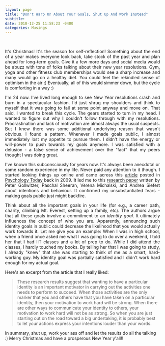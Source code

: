 ```yaml
---
layout: page
title: "Don't Harp On About Your Goals, Shut Up And Work Instead"
subtitle: 
date: 2018-12-25 11:58:23 -0400
categories: Musings
---
```


<div class="row uniform">
<div class="4u 12u$(medium)">
</div>
	<div class="4u 12u$(medium)">
        <span class="image main"><img src="{{site.baseurl}}/assets/images/keep-calm-shut-up-and-work-harder.png" alt="" /></span>
</div>
<div class="4u 12u$(medium)">
</div>
</div>

<br> 

<p align="justify"> It's Christmas! It's the season for self-reflection! Something about the end of a year makes everyone look back, take stock of the past year and plan ahead for long-term goals. Give it a few more days and social media would be abuzz with tons of folks talking about their new year resolutions. Gym, yoga and other fitness club memberships would see a sharp increase and many would go on a healthy diet. You could feel the rekindled sense of optimism in the air :) Eventually, all of this would simmer down, but the cycle is comforting in a way :) </p>

<p align="justify"> I'm 24 now. I've lived long enough to see New Year resolutions crash and burn in a spectacular fashion. I'd just shrug my shoulders and think to myself that it was going to fail at some point anyway and move on. That said, I wanted to break this cycle. The gears started to turn in my head. I wanted to figure out why I couldn't follow through with my resolutions. Procrastination and lack of motivation are almost always the usual suspects. But I knew there was some additional underlying reason that wasn't obvious. I found a pattern. Whenever I made goals public, I almost immediately lost my appetite to pursue them. I didn't have the energy or will-power to push towards my goals anymore. I was satisfied with a delusion - a false sense of achievement over the "fact" that my peers thought I was doing great. </p>

<p align="justify"> I've known this subconsciously for years now. It's always been anecdotal or some random experience in my life. Never paid any attention to it though. I started looking things up online and came across this <a href="https://www.psychologytoday.com/us/blog/ulterior-motives/200905/if-you-want-succeed-don-t-tell-anyone">article</a> posted in <a href="https://www.psychologytoday.com/ca">Psychology Today</a> back in 2009. It led me to this <a href="https://www.psych.nyu.edu/gollwitzer/09_Gollwitzer_Sheeran_Seifert_Michalski_When_Intentions_.pdf">research paper</a> written by Peter Gollwitzer, Paschal Sheeran, Verena Michalski, and Andrea Siefert about intentions and behaviour. It confirmed my unsubstantiated fears - making goals public just might backfire. </p>

<p align="justify"> Think about all the important goals in your life (for e.g., a career path, charity, climbing Mt. Everest, setting up a family, etc). The authors argue that all these goals involve a commitment to an <i>identity goal</i>. It ultimately influences the concept of who you are. Apparently, announcing such identity goals in public could decrease the likelihood that you would actually work towards it. Let me give you an example: When I was in high school, when a friend once asked me what I was going to do over a weekend, I told her that I had IIT classes and a lot of prep to do. While I did attend the classes, I hardly touched my books. By telling her that I was going to study, I already "knew" that she was starting to think of me as a smart, hard-working guy. My identity goal was partially satisfied and I didn't work hard enough for my actual goal. </p>

<p align="justify"> Here's an excerpt from the article that I really liked: </p>
<blockquote>    
    These research results suggest that wanting to have a particular identity is an important motivator in carrying out the activities one needs to perform to succeed. When those activities are the only marker that you and others have that you have taken on a particular identity, then your motivation to work hard will be strong. When there are other ways to communicate your identity to others, your motivation to work hard will not be as strong. So when you are just starting out on the road toward a big undertaking, it is probably best to let your actions express your intentions louder than your words. 
</blockquote>

In summary, shut up, work your ass off and let the results do all the talking :) Merry Christmas and have a prosperous New Year y'all!! 